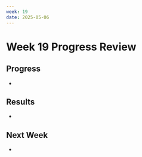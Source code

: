 ```yaml
---
week: 19
date: 2025-05-06
---
```


# Week 19 Progress Review

## Progress
- 

## Results
- 

## Next Week
-
